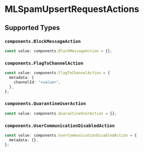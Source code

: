 # MLSpamUpsertRequestActions


## Supported Types

### `components.BlockMessageAction`

```typescript
const value: components.BlockMessageAction = {};
```

### `components.FlagToChannelAction`

```typescript
const value: components.FlagToChannelAction = {
  metadata: {
    channelId: "<value>",
  },
};
```

### `components.QuarantineUserAction`

```typescript
const value: components.QuarantineUserAction = {};
```

### `components.UserCommunicationDisabledAction`

```typescript
const value: components.UserCommunicationDisabledAction = {
  metadata: {},
};
```

